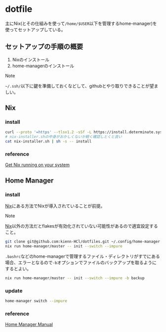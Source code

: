 # dotfile
主にNix(とその仕組みを使って`/home/$USER`以下を管理するhome-manager)を使ってセットアップしている。

## セットアップの手順の概要
1. Nixのインストール
2. home-managerのインストール

> [!NOTE]
> `~/.ssh/`以下に鍵を準備しておくなどして、githubとやり取りできることが望ましい。

## Nix
### install
```bash
curl --proto '=https' --tlsv1.2 -sSf -L https://install.determinate.systems/nix > nix-installer.sh
# nix-installer.shの中身がおかしくないか軽く確認しとくと良い
cat nix-installer.sh | sh -s -- install
```
### reference
[Get Nix running on your system](https://zero-to-nix.com/start/install/)



## Home Manager
### install
[Nix](#nix)にある方法でNixが導入されていることが前提。
> [!NOTE]
>[Nix](#nix)以外の方法だとflakesが有効化されていない可能性があるので適宜設定すること。
```bash
git clone git@github.com:kienn-HCl/dotfiles.git ~/.config/home-manager
nix run home-manager/master -- init --switch --impure
```
`.bashrc`などのhome-managerで管理するファイル・ディレクトリがすでにある場合、エラーとなるので`-b`オプションでファイルのバックアップを取るようにするとよい。
```bash
nix run home-manager/master -- init --switch --impure -b backup
```

### update
```bash
home-manager switch --impure
```

### reference
[Home Manager Manual](https://nix-community.github.io/home-manager/index.xhtml#sec-flakes-standalone)
